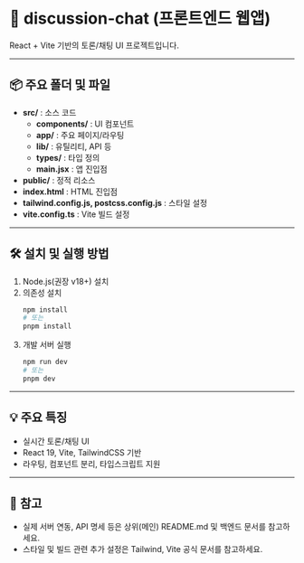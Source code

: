 # 💬 discussion-chat (프론트엔드 웹앱)

React + Vite 기반의 토론/채팅 UI 프로젝트입니다.

---

## 📦 주요 폴더 및 파일
- **src/** : 소스 코드
  - **components/** : UI 컴포넌트
  - **app/** : 주요 페이지/라우팅
  - **lib/** : 유틸리티, API 등
  - **types/** : 타입 정의
  - **main.jsx** : 앱 진입점
- **public/** : 정적 리소스
- **index.html** : HTML 진입점
- **tailwind.config.js, postcss.config.js** : 스타일 설정
- **vite.config.ts** : Vite 빌드 설정

---

## 🛠️ 설치 및 실행 방법

1. Node.js(권장 v18+) 설치
2. 의존성 설치
   ```bash
   npm install
   # 또는
   pnpm install
   ```
3. 개발 서버 실행
   ```bash
   npm run dev
   # 또는
   pnpm dev
   ```

---

## 💡 주요 특징
- 실시간 토론/채팅 UI
- React 19, Vite, TailwindCSS 기반
- 라우팅, 컴포넌트 분리, 타입스크립트 지원

---

## 📄 참고
- 실제 서버 연동, API 명세 등은 상위(메인) README.md 및 백엔드 문서를 참고하세요.
- 스타일 및 빌드 관련 추가 설정은 Tailwind, Vite 공식 문서를 참고하세요.
